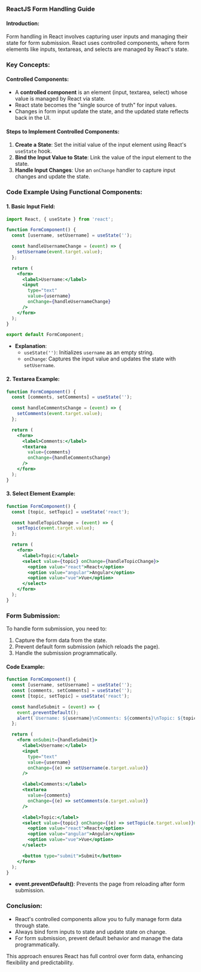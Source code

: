 ### ReactJS Form Handling Guide

#### Introduction:
Form handling in React involves capturing user inputs and managing their state for form submission. React uses controlled components, where form elements like inputs, textareas, and selects are managed by React's state.

### Key Concepts:

#### Controlled Components:
- A **controlled component** is an element (input, textarea, select) whose value is managed by React via state.
- React state becomes the "single source of truth" for input values.
- Changes in form input update the state, and the updated state reflects back in the UI.

#### Steps to Implement Controlled Components:
1. **Create a State**: Set the initial value of the input element using React's `useState` hook.
2. **Bind the Input Value to State**: Link the value of the input element to the state.
3. **Handle Input Changes**: Use an `onChange` handler to capture input changes and update the state.

### Code Example Using Functional Components:

#### 1. Basic Input Field:
```jsx
import React, { useState } from 'react';

function FormComponent() {
  const [username, setUsername] = useState('');

  const handleUsernameChange = (event) => {
    setUsername(event.target.value);
  };

  return (
    <form>
      <label>Username:</label>
      <input
        type="text"
        value={username}
        onChange={handleUsernameChange}
      />
    </form>
  );
}

export default FormComponent;
```

- **Explanation**: 
  - `useState('')`: Initializes `username` as an empty string.
  - `onChange`: Captures the input value and updates the state with `setUsername`.

#### 2. Textarea Example:
```jsx
function FormComponent() {
  const [comments, setComments] = useState('');

  const handleCommentsChange = (event) => {
    setComments(event.target.value);
  };

  return (
    <form>
      <label>Comments:</label>
      <textarea
        value={comments}
        onChange={handleCommentsChange}
      />
    </form>
  );
}
```

#### 3. Select Element Example:
```jsx
function FormComponent() {
  const [topic, setTopic] = useState('react');

  const handleTopicChange = (event) => {
    setTopic(event.target.value);
  };

  return (
    <form>
      <label>Topic:</label>
      <select value={topic} onChange={handleTopicChange}>
        <option value="react">React</option>
        <option value="angular">Angular</option>
        <option value="vue">Vue</option>
      </select>
    </form>
  );
}
```

### Form Submission:
To handle form submission, you need to:
1. Capture the form data from the state.
2. Prevent default form submission (which reloads the page).
3. Handle the submission programmatically.

#### Code Example:
```jsx
function FormComponent() {
  const [username, setUsername] = useState('');
  const [comments, setComments] = useState('');
  const [topic, setTopic] = useState('react');

  const handleSubmit = (event) => {
    event.preventDefault();
    alert(`Username: ${username}\nComments: ${comments}\nTopic: ${topic}`);
  };

  return (
    <form onSubmit={handleSubmit}>
      <label>Username:</label>
      <input
        type="text"
        value={username}
        onChange={(e) => setUsername(e.target.value)}
      />

      <label>Comments:</label>
      <textarea
        value={comments}
        onChange={(e) => setComments(e.target.value)}
      />

      <label>Topic:</label>
      <select value={topic} onChange={(e) => setTopic(e.target.value)}>
        <option value="react">React</option>
        <option value="angular">Angular</option>
        <option value="vue">Vue</option>
      </select>

      <button type="submit">Submit</button>
    </form>
  );
}
```

- **event.preventDefault()**: Prevents the page from reloading after form submission.

### Conclusion:
- React's controlled components allow you to fully manage form data through state.
- Always bind form inputs to state and update state on change.
- For form submission, prevent default behavior and manage the data programmatically.

This approach ensures React has full control over form data, enhancing flexibility and predictability.